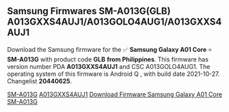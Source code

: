 <h2>Samsung Firmwares SM-A013G(GLB) A013GXXS4AUJ1/A013GOLO4AUG1/A013GXXS4AUJ1</h2>
Download the Samsung firmware for the ✅ <strong>Samsung Galaxy A01 Core </strong> ⭐ <strong>SM-A013G</strong> with product code <strong>GLB</strong> <strong> from Philippines</strong>. This firmware has version number PDA <strong>A013GXXS4AUJ1</strong> and CSC A013GOLO4AUG1. The operating system of this firmware is Android Q , with build date 2021-10-27. Changelist <strong>20440625</strong>.


[SM-A013G](https://samfirm.shop/samsung/model/SM-A013G)
[A013GXXS4AUJ1](https://samfirm.shop/samsung/pda/A013GXXS4AUJ1)
[Download Firmware Samsung Galaxy A01 Core SM-A013G](https://samfirm.shop/samsung/firmware/468949)
